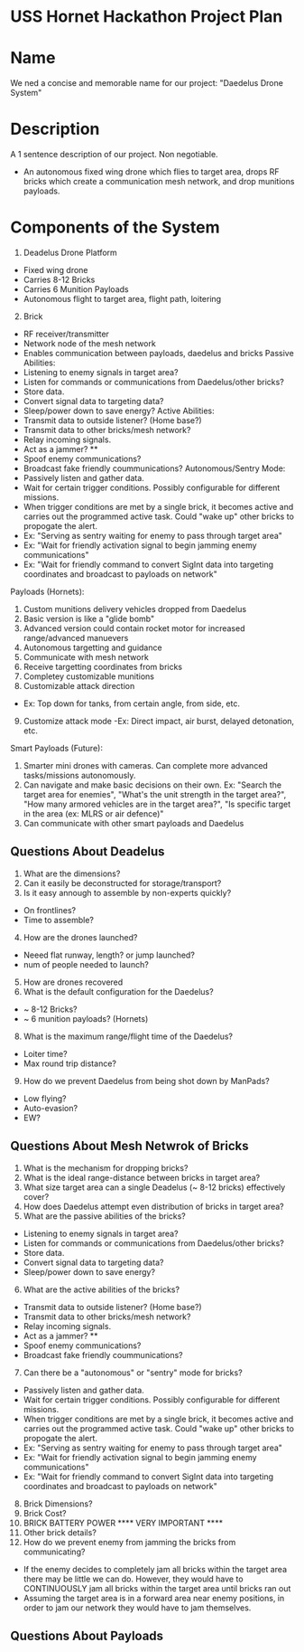 # USS Hornet Hackathon Project Plan

# Name
We ned a concise and memorable name for our project:
"Daedelus Drone System"

# Description
A 1 sentence description of our project. Non negotiable.
- An autonomous fixed wing drone which flies to target area, drops RF bricks which create a communication mesh network, and drop munitions payloads. 


# Components of the System
1. Deadelus Drone Platform
- Fixed wing drone
- Carries 8-12 Bricks
- Carries 6 Munition Payloads
- Autonomous flight to target area, flight path, loitering
2. Brick
- RF receiver/transmitter
- Network node of the mesh network
- Enables communication between payloads, daedelus and bricks
Passive Abilities:
- Listening to enemy signals in target area?
- Listen for commands or communications from Daedelus/other bricks?
- Store data.
- Convert signal data to targeting data?
- Sleep/power down to save energy?
Active Abilities:
- Transmit data to outside listener? (Home base?)
- Transmit data to other bricks/mesh network?
- Relay incoming signals.
- Act as a jammer? **
- Spoof enemy communications?
- Broadcast fake friendly coummunications?
Autonomous/Sentry Mode:
- Passively listen and gather data.
- Wait for certain trigger conditions. Possibly configurable for different missions.
- When trigger conditions are met by a single brick, it becomes active and carries out the programmed active task. Could "wake up" other bricks to propogate the alert.
- Ex: "Serving as sentry waiting for enemy to pass through target area"
- Ex: "Wait for friendly activation signal to begin jamming enemy communications"
- Ex: "Wait for friendly command to convert SigInt data into targeting coordinates and broadcast to payloads on network"

Payloads (Hornets):
1. Custom munitions delivery vehicles dropped from Daedelus
2. Basic version is like a "glide bomb"
3. Advanced version could contain rocket motor for increased range/advanced manuevers
4. Autonomous targetting and guidance
5. Communicate with mesh network
6. Receive targetting coordinates from bricks
7. Completey customizable munitions
8. Customizable attack direction
- Ex: Top down for tanks, from certain angle, from side, etc.
9. Customize attack mode
-Ex: Direct impact, air burst, delayed detonation, etc.

Smart Payloads (Future):
1. Smarter mini drones with cameras. Can complete more advanced tasks/missions autonomously.
2. Can navigate and make basic decisions on their own.
Ex: "Search the target area for enemies", "What's the unit strength in the target area?", "How many armored vehicles are in the target area?", "Is specific target in the area (ex: MLRS or air defence)"
3. Can communicate with other smart payloads and Daedelus


## Questions About Deadelus
1. What are the dimensions?
2. Can it easily be deconstructed for storage/transport?
3. Is it easy annough to assemble by non-experts quickly? 
- On frontlines?
- Time to assemble?
4. How are the drones launched?
- Neeed flat runway, length? or jump launched?
- num of people needed to launch?
5. How are drones recovered
7. What is the default configuration for the Daedelus?
- ~ 8-12 Bricks?
- ~ 6 munition payloads? (Hornets)
8. What is the maximum range/flight time of the Daedelus?
- Loiter time?
- Max round trip distance?
9. How do we prevent Daedelus from being shot down by ManPads?
- Low flying?
- Auto-evasion?
- EW?

## Questions About Mesh Netwrok of Bricks
1. What is the mechanism for dropping bricks?
2. What is the ideal range-distance between bricks in target area?
3. What size target area can a single Deadelus (~ 8-12 bricks) effectively cover?
4. How does Daedelus attempt even distribution of bricks in target area?
5. What are the passive abilities of the bricks?
- Listening to enemy signals in target area?
- Listen for commands or communications from Daedelus/other bricks?
- Store data.
- Convert signal data to targeting data?
- Sleep/power down to save energy?
6. What are the active abilities of the bricks?
- Transmit data to outside listener? (Home base?)
- Transmit data to other bricks/mesh network?
- Relay incoming signals.
- Act as a jammer? **
- Spoof enemy communications?
- Broadcast fake friendly coummunications?
7. Can there be a "autonomous" or "sentry" mode for bricks?
- Passively listen and gather data.
- Wait for certain trigger conditions. Possibly configurable for different missions.
- When trigger conditions are met by a single brick, it becomes active and carries out the programmed active task. Could "wake up" other bricks to propogate the alert.
- Ex: "Serving as sentry waiting for enemy to pass through target area"
- Ex: "Wait for friendly activation signal to begin jamming enemy communications"
- Ex: "Wait for friendly command to convert SigInt data into targeting coordinates and broadcast to payloads on network"
8. Brick Dimensions?
9. Brick Cost?
10. BRICK BATTERY POWER **** VERY IMPORTANT ****
11. Other brick details?
12. How do we prevent enemy from jamming the bricks from communicating?
- If the enemy decides to completely jam all bricks within the target area there may be little we can do. However, they would have to CONTINUOUSLY jam all bricks within the target area until bricks ran out
- Assuming the target area is in a forward area near enemy positions, in order to jam our network they would have to jam themselves.

## Questions About Payloads